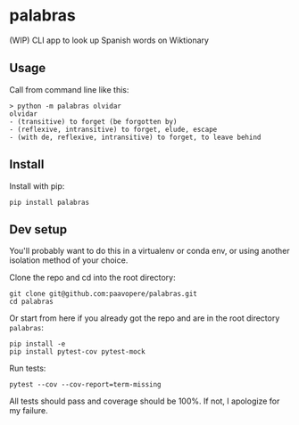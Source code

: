 # palabras
(WIP) CLI app to look up Spanish words on Wiktionary

## Usage

Call from command line like this:
```
> python -m palabras olvidar
olvidar
- (transitive) to forget (be forgotten by)
- (reflexive, intransitive) to forget, elude, escape
- (with de, reflexive, intransitive) to forget, to leave behind
```

## Install

Install with pip:

```
pip install palabras
```

## Dev setup

You'll probably want to do this in a virtualenv or conda env, or using another isolation method of your choice.

Clone the repo and cd into the root directory:

```
git clone git@github.com:paavopere/palabras.git
cd palabras
```

Or start from here if you already got the repo and are in the root directory `palabras`:

```
pip install -e
pip install pytest-cov pytest-mock
```

Run tests:

```
pytest --cov --cov-report=term-missing
```

All tests should pass and coverage should be 100%. If not, I apologize for my failure.